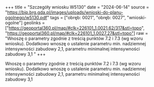 +++
title = "Szczegóły wniosku W5130"
date = "2024-06-14"
source = "https://bip.brg.gda.pl/images/uploads/wnioski-do-planu-ogolnego/w5130.pdf"
tags = ["obręb: 0021", "obręb: 0027", "wnioski-ogolne"]
geolinks = ["https://geoportal360.pl/map/#clk=226101_1.0021.62/317&stl=topo", "https://geoportal360.pl/map/#clk=226101_1.0027.27&stl=topo"]
raw = "Wnoszę o parametry zgodnie z treścią punktów 7.2 i 7.3 (wg wzoru wniosku). Dodatkowo wnoszę o ustalenie parametru min. nadziemnej intensywności zabudowy 2,1, parametru minimalnej intensywności zabudowy 3,1 "
+++

Wnoszę o parametry zgodnie z treścią punktów 7.2 i 7.3 (wg wzoru wniosku).
Dodatkowo wnoszę o ustalenie parametru min. nadziemnej intensywności zabudowy 2,1,
parametru minimalnej intensywności zabudowy 3,1




